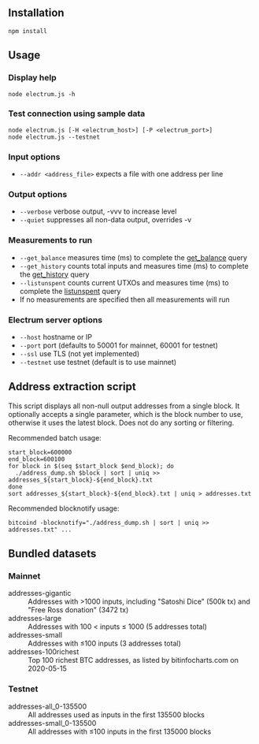 ## Installation
```
npm install 
```

## Usage

### Display help

```
node electrum.js -h
```

### Test connection using sample data
```
node electrum.js [-H <electrum_host>] [-P <electrum_port>]
node electrum.js --testnet
```
### Input options
  - `--addr <address_file>` expects a file with one address per line

### Output options
  - `--verbose` verbose output, -vvv to increase level
  - `--quiet` suppresses all non-data output, overrides -v

### Measurements to run
  - `--get_balance` measures time (ms) to complete the [get_balance](https://electrumx.readthedocs.io/en/latest/protocol-methods.html#blockchain-scripthash-get-balance) query
  - `--get_history` counts total inputs and measures time (ms) to complete the [get_history](https://electrumx.readthedocs.io/en/latest/protocol-methods.html#blockchain-scripthash-get-history) query
  - `--listunspent` counts current UTXOs and measures time (ms) to complete the [listunspent](https://electrumx.readthedocs.io/en/latest/protocol-methods.html#blockchain-scripthash-listunspent) query
  - If no measurements are specified then all measurements will run

### Electrum server options
  - `--host` hostname or IP
  - `--port` port (defaults to 50001 for mainnet, 60001 for testnet)
  - `--ssl` use TLS (not yet implemented)
  - `--testnet` use testnet (default is to use mainnet)

## Address extraction script

This script displays all non-null output addresses from a single block. It optionally accepts a single parameter, which is the block number to use, otherwise it uses the latest block. Does not do any sorting or filtering.

Recommended batch usage:
```
start_block=600000
end_block=600100
for block in $(seq $start_block $end_block); do
  ./address_dump.sh $block | sort | uniq >> addresses_${start_block}-${end_block}.txt
done
sort addresses_${start_block}-${end_block}.txt | uniq > addresses.txt
```

Recommended blocknotify usage:
```
bitcoind -blocknotify="./address_dump.sh | sort | uniq >> addresses.txt" ...
```

## Bundled datasets

### Mainnet

<dl>
  <dt>addresses-gigantic</dt>
  <dd>Addresses with &gt;1000 inputs, including "Satoshi Dice" (500k tx) and "Free Ross donation" (3472 tx)</dd>
  <dt>addresses-large</dt>
  <dd>Addresses with 100 &lt; inputs &le; 1000 (5 addresses total)</dd>
  <dt>addresses-small</dt>
  <dd>Addresses with &le;100 inputs (3 addresses total)</dd>
  <dt>addresses-100richest</dt>
  <dd>Top 100 richest BTC addresses, as listed by bitinfocharts.com on 2020-05-15</dd>
</dl>

### Testnet

<dl>
  <dt>addresses-all_0-135500</dt>
  <dd>All addresses used as inputs in the first 135500 blocks</dd>
  <dt>addresses-small_0-135500</dt>
  <dd>All addresses with &le;100 inputs in the first 135000 blocks</dd>
</dl>
